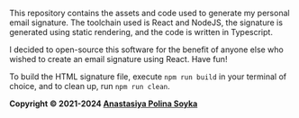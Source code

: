 This repository contains the assets and code used to generate my personal email signature. The toolchain used is React and NodeJS, the signature is generated using static rendering, and the code is written in Typescript.

I decided to open-source this software for the benefit of anyone else who wished to create an email signature using React. Have fun!

To build the HTML signature file, execute `npm run build` in your terminal of choice, and to clean up, run `npm run clean`.

**Copyright © 2021-2024 [Anastasiya Polina Soyka](mailto:apsoyka@protonmail.com)**
